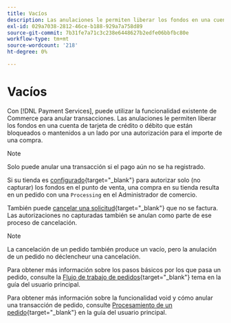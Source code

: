 ```yaml
---
title: Vacíos
description: Las anulaciones le permiten liberar los fondos en una cuenta de tarjeta de crédito o débito que están bloqueados o mantenidos a un lado por una autorización para el importe de una compra.
exl-id: 029a7038-2812-46ce-b188-929a7a758d89
source-git-commit: 7b31fe7a71c3c238e6448627b2edfe06bbfbc80e
workflow-type: tm+mt
source-wordcount: '218'
ht-degree: 0%

---
```


# Vacíos

Con [!DNL Payment Services], puede utilizar la funcionalidad existente de Commerce para anular transacciones. Las anulaciones le permiten liberar los fondos en una cuenta de tarjeta de crédito o débito que están bloqueados o mantenidos a un lado por una autorización para el importe de una compra.

>[!NOTE]
>
>Solo puede anular una transacción si el pago aún no se ha registrado.

Si su tienda es [configurado](https://docs.magento.com/user-guide/configuration/sales/payment-methods.html#payment-actions){target="_blank"} para autorizar solo (no capturar) los fondos en el punto de venta, una compra en su tienda resulta en un pedido con una `Processing` en el Administrador de comercio.

También puede [cancelar una solicitud](https://docs.magento.com/user-guide/sales/order-update.html#cancel-a-pending-order){target="_blank"} que no se factura. Las autorizaciones no capturadas también se anulan como parte de ese proceso de cancelación.

>[!NOTE]
>
>La cancelación de un pedido también produce un vacío, pero la anulación de un pedido no déclencheur una cancelación.

Para obtener más información sobre los pasos básicos por los que pasa un pedido, consulte la [Flujo de trabajo de pedidos](https://docs.magento.com/user-guide/sales/order-workflow.html){target="_blank"} tema en la guía del usuario principal.

Para obtener más información sobre la funcionalidad void y cómo anular una transacción de pedido, consulte [Procesamiento de un pedido](https://docs.magento.com/user-guide/sales/order-processing.html){target="_blank"} en la guía del usuario principal.

